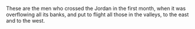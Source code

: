 These are the men who crossed the Jordan in the first month, when it was overflowing all its banks, and put to flight all those in the valleys, to the east and to the west.
